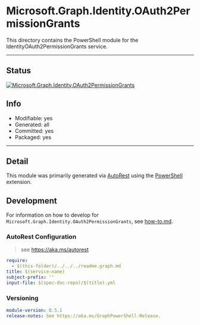<!-- region Generated -->
# Microsoft.Graph.Identity.OAuth2PermissionGrants
This directory contains the PowerShell module for the IdentityOAuth2PermissionGrants service.

---
## Status
[![Microsoft.Graph.Identity.OAuth2PermissionGrants](https://img.shields.io/powershellgallery/v/Microsoft.Graph.Identity.OAuth2PermissionGrants.svg?style=flat-square&label=Microsoft.Graph.Identity.OAuth2PermissionGrants "Microsoft.Graph.Identity.OAuth2PermissionGrants")](https://www.powershellgallery.com/packages/Microsoft.Graph.Identity.OAuth2PermissionGrants/)

## Info
- Modifiable: yes
- Generated: all
- Committed: yes
- Packaged: yes

---
## Detail
This module was primarily generated via [AutoRest](https://github.com/Azure/autorest) using the [PowerShell](https://github.com/Azure/autorest.powershell) extension.

## Development
For information on how to develop for `Microsoft.Graph.Identity.OAuth2PermissionGrants`, see [how-to.md](how-to.md).
<!-- endregion -->

### AutoRest Configuration

> see https://aka.ms/autorest

``` yaml
require:
  - $(this-folder)/../../../readme.graph.md
title: $(service-name)
subject-prefix: ''
input-file: $(spec-doc-repo)/$(title).yml
```
### Versioning

``` yaml
module-version: 0.5.1
release-notes: See https://aka.ms/GraphPowerShell-Release.
```
